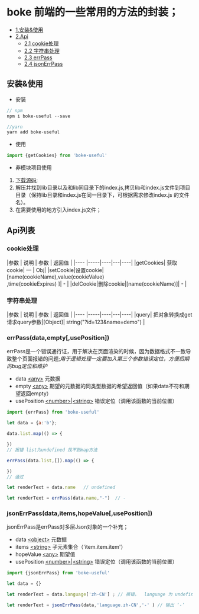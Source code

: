 # boke 前端的一些常用的方法的封装；

- [1.安装&使用](##安装&使用)
- [2.Api](##Api列表)
  - [2.1 cookie处理](###cookie处理)
  - [2.2 字符串处理](###字符串处理)
  - [2.3 errPass](###errPass(data,empty[,usePosition]))
  - [2.4 jsonErrPass](###jsonErrPass(data,items,hopeValue[,usePosition]))

## 安装&使用

- 安装

```js
// npm
npm i boke-useful --save

//yarn
yarn add boke-useful
```

- 使用

```js
import {getCookies} from 'boke-useful'
```

- 非模块项目使用

1. [下载源码](https://github.com/cuobiezi/boke-useful/archive/master.zip);
2. 解压并找到lib目录以及和lib同目录下的index.js,拷贝lib和index.js文件到项目目录（保持lib目录和index.js在同一目录下，可根据需求修改index.js 的文件名）。
3. 在需要使用的地方引入index.js文件；

## Api列表

### cookie处理

|参数   | 说明 | 参数 | 返回值 |
|----  |-----|----|---|----|
|getCookies| 获取cookie| — | Obj|
|setCookie|设置cookie|[name(cookieName),value(cookieValue)<br/>,time(cookieExpires) ]| - |
|delCookie|删除cookie|[name(cookieName)]| - |

### 字符串处理

|参数   | 说明 | 参数 | 返回值 |
|----  |-----|----|---|----|
|query| 把对象转换成get请求query参数|[Object]| string("?id=123&name=demo") |

### errPass(data,empty[,usePosition])

errPass是一个错误通行证，用于解决在页面渲染的时候，因为数据格式不一致导致整个页面报错的问题;*用于逻辑处理一定要加入第三个参数错误定位，方便后期的bug定位和维护*
- data [\<any>](https://developer.mozilla.org/zh-CN/docs/Web/JavaScript/Data_structures#Data_types) 元数据
- empty [\<any>](https://developer.mozilla.org/zh-CN/docs/Web/JavaScript/Data_structures#Data_types) 期望的元数据的同类型数据的希望返回值（如果data不符和期望返回empty）
- usePosition [\<number>](https://developer.mozilla.org/zh-CN/docs/Glossary/Number)|[\<string>](https://developer.mozilla.org/zh-CN/docs/Glossary/String) 错误定位（调用该函数的当前位置）

```js
import {errPass} from 'boke-useful'

let data = {a:'b'};

data.list.map(() => {

})
// 报错 list为undefined 找不到map方法

errPass(data.list,[]).map(() => {

})
// 通过

let renderText = data.name   // undefined 

let renderText = errPass(data.name,"-")  // -

```

### jsonErrPass(data,items,hopeValue[,usePosition])

jsonErrPass是errPass对多层Json对象的一个补充；
- data [\<object>](https://developer.mozilla.org/zh-CN/docs/Glossary/Object) 元数据
- items [\<string>](https://developer.mozilla.org/zh-CN/docs/Glossary/String) 子元素集合（'item.item.item'）
- hopeValue  [\<any>](https://developer.mozilla.org/zh-CN/docs/Web/JavaScript/Data_structures#Data_types) 期望值
- usePosition [\<number>](https://developer.mozilla.org/zh-CN/docs/Glossary/Number)|[\<string>](https://developer.mozilla.org/zh-CN/docs/Glossary/String) 错误定位（调用该函数的当前位置）

```js
import {jsonErrPass} from 'boke-useful'

let data = {}

let renderText = data.language['zh-CN'] ; // 报错，  language 为 undefined 不能使用language[]

let renderText = jsonErrPass(data,'language.zh-CN','-' ) // 输出 ‘-’

```